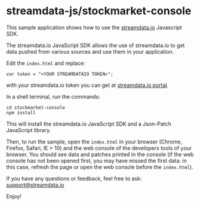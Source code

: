 # streamdata-js/stockmarket-console

This sample application shows how to use the <a href="http://streamdata.io" target="_blank">streamdata.io</a> Javascript SDK.

The streamdata.io JavaScript SDK allows the use of streamdata.io to get data pushed from various sources and use them in your application.

Edit the `index.html` and replace:

`var token = "<YOUR STREAMDATAIO TOKEN>";`

with your streamdata.io token you can get at <a href="https://portal.streamdata.io/" target="_blank">streamdata.io portal</a>.

In a shell terminal, run the commands:

```
cd stockmarket-console
npm install
```

This will install the streamdata.io JavaScript SDK and a Json-Patch JavaScript library.

Then, to run the sample, open the `index.html` in your browser (Chrome, Firefox, Safari, IE > 10) and the web console of the developers tools of your browser.
You should see data and patches printed in the console (if the web console has not been opened first, you may have missed the first data: in this case, refresh the page or open the web console before the `index.html`).

If you have any questions or feedback, feel free to ask: <a href="mailto://support@streamdata.io">support@streamdata.io</a>

Enjoy!
